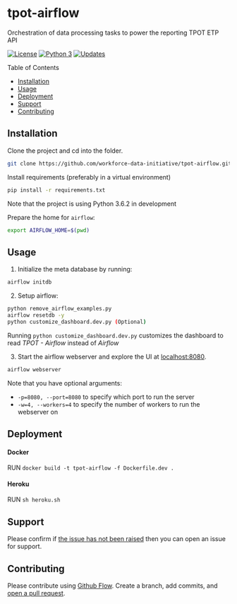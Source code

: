 # tpot-airflow

Orchestration of data processing tasks to power the reporting TPOT ETP API

[![License](https://img.shields.io/badge/License-Apache%202.0-blue.svg)](https://opensource.org/licenses/Apache-2.0)
[![Python 3](https://pyup.io/repos/github/workforce-data-initiative/tpot-airflow/python-3-shield.svg)](https://pyup.io/repos/github/workforce-data-initiative/tpot-airflow/)
[![Updates](https://pyup.io/repos/github/workforce-data-initiative/tpot-airflow/shield.svg)](https://pyup.io/repos/github/workforce-data-initiative/tpot-airflow/)


Table of Contents

- [Installation](#installation)
- [Usage](#usage)
- [Deployment](#deployment)
- [Support](#support)
- [Contributing](#contributing)

## Installation

Clone the project and cd into the folder.
```bash
git clone https://github.com/workforce-data-initiative/tpot-airflow.git && cd tpot-airflow
```

Install requirements (preferably in a virtual environment)
```bash
pip install -r requirements.txt
```
Note that the project is using Python 3.6.2 in development

Prepare the home for `airflow`:
```bash
export AIRFLOW_HOME=$(pwd)
```

## Usage

1. Initialize the meta database by running:
```bash
airflow initdb
```

2. Setup airflow:
```bash
python remove_airflow_examples.py
airflow resetdb -y
python customize_dashboard.dev.py (Optional)
```

  Running `python customize_dashboard.dev.py` customizes the dashboard to read *TPOT - Airflow* instead of *Airflow*  

3. Start the airflow webserver and explore the UI at [localhost:8080](http://localhost:8080).
```bash
airflow webserver
```
Note that you have optional arguments:

- `-p=8080, --port=8080` to specify which port to run the server
- `-w=4, --workers=4` to specify the number of workers to run the webserver on


## Deployment
#### Docker

RUN `docker build -t tpot-airflow -f Dockerfile.dev .`

#### Heroku

RUN `sh heroku.sh`

## Support

Please confirm if [the issue has not been raised](https://github.com/workforce-data-initiative/tpot-airflow/issues/new) then you can open an issue for support.

## Contributing

Please contribute using [Github Flow](https://guides.github.com/introduction/flow/). Create a branch, add commits, and [open a pull request](https://github.com/workforce-data-initiative/tpot-airflow/compare).
